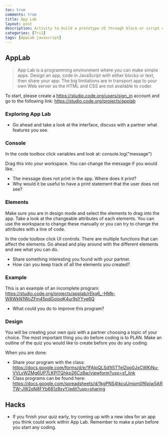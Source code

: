 ```yaml
---
toc: true
comments: true
title: App Lab
layout: post
description: Activity to build a prototype UI through block or script coding.
categories: [Tri1]
tags: [AppLab javascript]
---
```


## AppLab 
> App Lab is a programming environment where you can make simple apps. Design an app, code in JavaScript with either blocks or text, then share your app.  The big limitations are in transport app to your own Web server as the HTML and CSS are not available to coder.

To start, please create a https://studio.code.org/users/sign_in account and go to the following link: https://studio.code.org/projects/applab

### Exploring App Lab
* Go ahead and take a look at the interface, discuss with a partner what features you see.

### Console
In the code toolbox click variables and look at: console.log("message")

Drag this into your workspace. You can change the message if you would like.

* The message does not print in the app. Where does it print?
* Why would it be useful to have a print statement that the user does not see?

### Elements
Make sure you are in design mode and select the elements to drag into the app. Take a look at the changeable attributes of each elements. You can use the workspace to change these manually or you can try to change the attributes with a line of code.

In the code toolbox click UI controls. There are multiple functions that can affect the elements. Go ahead and play around with the different elements and see what you can do.

* Share something interesting you found with your partner.
* How can you keep track of all the elements you created?

### Example
This is an example of an incomplete program: https://studio.code.org/projects/applab/rEkq6_-HMk-W8WkN1WoZFm45pdGoioqK4ur9sYYve6Q

* What could you do to improve this program?

### Design
You will be creating your own quiz with a partner choosing a topic of your choice. The most important thing you do before coding is to PLAN. Make an outline of the quiz you would like to create before you do any coding. 

When you are done:
* Share your program with the class: https://docs.google.com/forms/d/e/1FAIpQLSd1t5TTelZpp0JxCWKjNu-VVLvWZMg6UP7LKPlTQhkp26Cz8w/viewform?usp=sf_link
* Class programs can be found here: https://docs.google.com/spreadsheets/d/1kgPNS4tkcuUmpm0f6piw5ARTW-JW2qN8FYb681z8syY/edit?usp=sharing

## Hacks
* If you finish your quiz early, try coming up with a new idea for an app you think could work within App Lab. Remember to make a plan before you start any coding.
